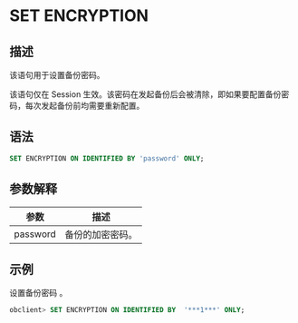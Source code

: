 # SET ENCRYPTION

## 描述

该语句用于设置备份密码。

该语句仅在 Session 生效。该密码在发起备份后会被清除，即如果要配置备份密码，每次发起备份前均需要重新配置。

## 语法

```sql
SET ENCRYPTION ON IDENTIFIED BY 'password' ONLY;
```

## 参数解释

|    参数    |    描述    |
|----------|----------|
| password | 备份的加密密码。 |

## 示例

设置备份密码 。

```sql
obclient> SET ENCRYPTION ON IDENTIFIED BY  '***1***' ONLY;
```
